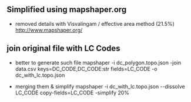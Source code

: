
## Simplified using mapshaper.org
- removed details with Visvalingam / effective area method (21.5%)
http://www.mapshaper.org/

## join original file with LC Codes
- better to generate such file
mapshaper -i dc_polygon.topo.json -join data.csv keys=DC_CODE,DC_CODE:str fields=LC_CODE -o dc_with_lc.topo.json

- merging them & simplify
mapshaper -i dc_with_lc.topo.json --dissolve LC_CODE copy-fields=LC_CODE  -simplify 20%
